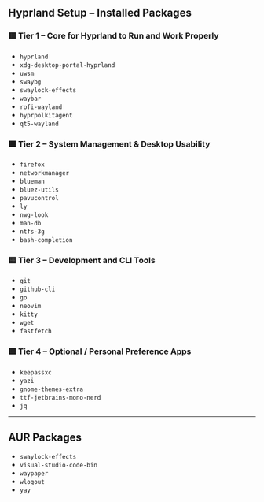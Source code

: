 ## Hyprland Setup – Installed Packages

### 🟥 Tier 1 – Core for Hyprland to Run and Work Properly
- `hyprland`
- `xdg-desktop-portal-hyprland`
- `uwsm`
- `swaybg`
- `swaylock-effects`
- `waybar`
- `rofi-wayland`
- `hyprpolkitagent`
- `qt5-wayland`

### 🟧 Tier 2 – System Management & Desktop Usability
- `firefox`
- `networkmanager`
- `blueman`
- `bluez-utils`
- `pavucontrol`
- `ly`
- `nwg-look`
- `man-db`
- `ntfs-3g`
- `bash-completion`

### 🟨 Tier 3 – Development and CLI Tools
- `git`
- `github-cli`
- `go`
- `neovim`
- `kitty`
- `wget`
- `fastfetch`

### 🟩 Tier 4 – Optional / Personal Preference Apps
- `keepassxc`
- `yazi`
- `gnome-themes-extra`
- `ttf-jetbrains-mono-nerd`
- `jq`

---

## AUR Packages
- `swaylock-effects`
- `visual-studio-code-bin`
- `waypaper`
- `wlogout`
- `yay`
